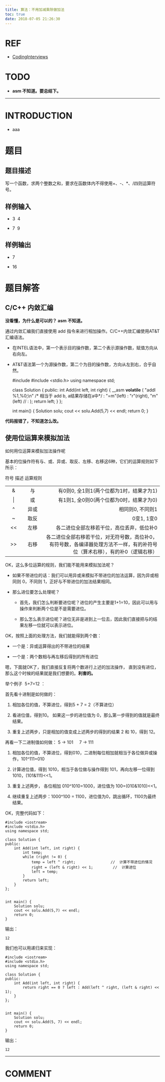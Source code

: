 ```yaml
---
title: 算法：不用加减乘除做加法
toc: true
date: 2018-07-05 21:26:30
---
```


# REF
- [CodingInterviews](https://github.com/gatieme/CodingInterviews)







# TODO






  * **asm 不知道。要总结下。**





* * *





# INTRODUCTION






  * aaa





# 题目




## **题目描述**


写一个函数，求两个整数之和，要求在函数体内不得使用+、-、*、/四则运算符号。


## **样例输入**






  * 3  4


  * 7  9




## **样例输出**






  * 7


  * 16





# 题目解答




## C/C++ 内敛汇编


**没看懂，为什么是可以的？ asm 不知道。**

通过内敛汇编我们直接使用 add 指令来进行相加操作。C/C++内敛汇编使用AT&T汇编语法。




  * 在INTEL语法中，第一个表示目的操作数，第二个表示源操作数，赋值方向从右向左。


  * AT&T语法第一个为源操作数，第二个为目的操作数，方向从左到右，合乎自然。




    #include <iostream>
    #include <stdio.h>
    using namespace std;

    class Solution {
    public:
    	int Add(int left, int right) {
    		__asm __volatile__
    			(
    			"addl %1,%0;\n"     /* 相当于 add b, a结果存储在a中*/
    			: "=m"(left)
    			: "r"(right), "m"(left)
    			//  :
    			);
    		return left;
    	}
    };


    int main() {
    	Solution solu;
    	cout << solu.Add(5,7) << endl;
    	return 0;
    }



**代码报错了，不知道怎么改。**




## 使用位运算来模拟加法


如何用位运算来模拟加法操作呢

基本的位操作符有与、或、异或、取反、左移、右移这6种，它们的运算规则如下所示：
<table >

<tr >
符号
描述
运算规则
</tr>

<tbody >
<tr >

<td style="width: 47px; text-align: center;" >&
</td>

<td style="width: 69px; text-align: center;" align="center" >与
</td>

<td style="width: 507px;" align="right" >有0则0, 全1则1(两个位都为1时，结果才为1)
</td>
</tr>
<tr >

<td style="width: 47px; text-align: center;" >|
</td>

<td style="width: 69px; text-align: center;" align="center" >或
</td>

<td style="width: 507px;" align="right" >有1则1, 全0则0(两个位都为0时，结果才为0)
</td>
</tr>
<tr >

<td style="width: 47px; text-align: center;" >^
</td>

<td style="width: 69px; text-align: center;" align="center" >异或
</td>

<td style="width: 507px;" align="right" >相同则0, 不同则1
</td>
</tr>
<tr >

<td style="width: 47px; text-align: center;" >~
</td>

<td style="width: 69px; text-align: center;" align="center" >取反
</td>

<td style="width: 507px;" align="right" >0变1, 1变0
</td>
</tr>
<tr >

<td style="width: 47px; text-align: center;" ><<
</td>

<td style="width: 69px; text-align: center;" align="center" >左移
</td>

<td style="width: 507px;" align="right" >各二进位全部左移若干位，高位丢弃，低位补0
</td>
</tr>
<tr >

<td style="width: 47px; text-align: center;" >>>
</td>

<td style="width: 69px; text-align: center;" align="center" >右移
</td>

<td style="width: 507px;" align="right" >各二进位全部右移若干位，对无符号数，高位补0，有符号数，各编译器处理方法不一样，有的补符号位（算术右移），有的补0（逻辑右移）
</td>
</tr>
</tbody>
</table>
OK，这么多位运算的规则，我们能不能用来模拟加法呢？




  * 如果不带进位的话：我们可以用异或来模拟不带进位的加法运算，因为异或相同则 0，不同则 1，正好与不带进位的加法结果相同。


  * 那么进位要怎么处理呢？


    * 首先，我们怎么判断要进位呢？进位的产生主要是1+1=10，因此可以用与操作来判断两个位是不是需要进位。


    * 那么怎么表示进位呢？进位无非是进到上一位去，因此我们直接把与的结果左移一位就可以表示进位。





OK，按照上面的处理方法，我们就能得到两个数：


  * 一个是：异或运算得出的不带进位的结果


  * 一个是：两个数相与再左移后得到的所有进位


嗯，下面就OK了，我们直接反复将两个数进行上述的加法操作， 直到没有进位，那么这个时候的结果就是我们想要的。**利害的。**

举个例子  5+7=12 ：

首先看十进制是如何做的：




  1. 相加各位的值，不算进位，得到5 + 7 = 2（不算进位）


  2. 看进位值，得到10。 如果这一步的进位值为 0，那么第一步得到的值就是最终结果。


  3. 重复上述两步，只是相加的值变成上述两步的得到的结果 2 和 10，得到 12。


再看一下二进制值如何做： 5 -> 101     7 -> 111


  1. 相加各位的值，不算进位，得到010，二进制每位相加就相当于各位做异或操作，101^111=010


  2. 计算进位值，得到 1010，相当于各位做与操作得到 101，再向左移一位得到 1010，(101&111)<<1。


  3. 重复上述两步， 各位相加 010^1010=1000，进位值为 100=(010&1010)<<1。


  4. 继续重复上述两步：1000^100 = 1100，进位值为0，跳出循环，1100为最终结果。


OK，完整代码如下：


    #include <iostream>
    #include <stdio.h>
    using namespace std;

    class Solution {
    public:
    	int Add(int left, int right) {
    		int temp;
    		while (right != 0) {
    			temp = left ^ right;                //  计算不带进位的情况
    			right = (left & right) << 1;         //  计算进位
    			left = temp;
    		}
    		return left;
    	}
    };


    int main() {
    	Solution solu;
    	cout << solu.Add(5,7) << endl;
    	return 0;
    }



输出：


    12


我们也可以用递归来实现：


    #include <iostream>
    #include <stdio.h>
    using namespace std;

    class Solution {
    public:
    	int Add(int left, int right) {
    		return right == 0 ? left : Add(left ^ right, (left & right) << 1);
    	}
    };


    int main() {
    	Solution solu;
    	cout << solu.Add(5, 7) << endl;
    	return 0;
    }



输出：


    12












* * *





# COMMENT
